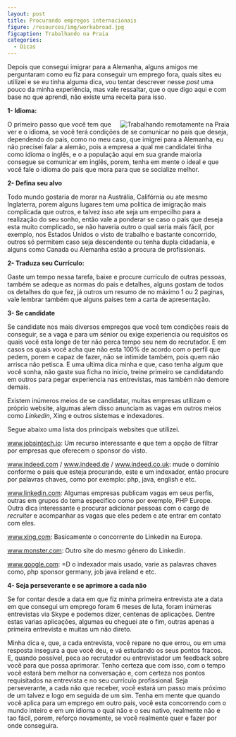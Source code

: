 ```yaml
---
layout: post
title: Procurando empregos internacionais
figure: /resources/img/workabroad.jpg
figcaption: Trabalhando na Praia
categories:
  - Dicas
---
```

Depois que consegui imigrar para a Alemanha, alguns amigos me perguntaram como eu fiz para conseguir um emprego fora, quais sites eu utilizei e se eu tinha alguma dica, vou tentar descrever nesse _post_ uma pouco da minha experiência, mas vale ressaltar, que o que digo aqui e com base no que aprendi, não existe uma receita para isso.

**1- Idioma:**

<img align="right" alt="Trabalhando remotamente na Praia" src="{{ site.base_url }}resources/img/workabroad.jpg" />

O primeiro passo que você tem que ver e o idioma, se você terá condições de se comunicar no pais que deseja, dependendo do pais, como no meu caso, que imigrei para a Alemanha, eu não precisei falar a alemão, pois a empresa a qual me candidatei tinha como idioma o inglês, e o a população aqui em sua grande maioria consegue se comunicar em inglês, porem, tenha em mente o ideal e que você fale o idioma do pais que mora para que se socialize melhor.

**2- Defina seu alvo**

Todo mundo gostaria de morar na Austrália, Califórnia ou ate mesmo Inglaterra, porem alguns lugares tem uma politica de imigração mais complicada que outros, e talvez isso ate seja um empecilho para a realização do seu sonho, então vale a ponderar se caso o pais que deseja esta muito complicado, se não haveria outro o qual seria mais fácil, por exemplo, nos Estados Unidos o visto de trabalho e bastante concorrido, outros só permitem caso seja descendente ou tenha dupla cidadania, e alguns como Canada ou Alemanha estão a procura de profissionais.

**2- Traduza seu Currículo:**

Gaste um tempo nessa tarefa, baixe e procure currículo de outras pessoas, também se adeque as normas do pais e detalhes, alguns gostam de todos os detalhes do que fez, já outros um resumo de no máximo 1 ou 2 paginas, vale lembrar também que alguns países tem a carta de apresentação.

**3- Se candidate**

Se candidate nos mais diversos empregos que você tem condições reais de conseguir, se a vaga e para um sénior ou exige experiencia ou requisitos os quais você esta longe de ter não perca tempo seu nem do recrutador. E em casos os quais você acha que não esta 100% de acordo com o perfil que pedem, porem e capaz de fazer, não se intimide também, pois quem não arrisca não petisca. E uma ultima dica minha e que, caso tenha algum que você sonha, não gaste sua ficha no inicio, treine primeiro se candidatando em outros para pegar experiencia nas entrevistas, mas também não demore demais.

Existem inúmeros meios de se candidatar, muitas empresas utilizam o próprio website, algumas alem disso anunciam as vagas em outros meios como _Linkedin_, Xing e outros sistemas e indexadores.

Segue abaixo uma lista dos principais websites que utilizei.

<a href="http://www.jobsintech.io" target="_blank">www.jobsintech.io</a>: Um recurso interessante e que tem a opção de filtrar por empresas que oferecem o sponsor do visto.

<a href="http://www.indeed.com" target="_blank">www.indeed.com</a> / <a href="http://www.indeed.de" target="_blank">www.indeed.de</a> / <a href="http://www.indeed.co.uk" target="_blank">www.indeed.co.uk</a>: mude o domínio conforme o pais que esteja procurando, este e um indexador, então procure por palavras chaves, como por exemplo: php, java, english e etc.

<a href="http://www.linkedin.com" target="_blank">www.linkedin.com</a>: Algumas empresas publicam vagas em seus perfis, outras em grupos do tema especifico como por exemplo, PHP Europe. Outra dica interessante e procurar adicionar pessoas com o cargo de _recruiter_ e acompanhar as vagas que eles pedem e ate entrar em contato com eles.

<a href="http://www.xing.com" target="_blank">www.xing.com</a>: Basicamente o concorrente do Linkedin na Europa.

<a href="http://www.monster.com" target="_blank">www.monster.com</a>: Outro site do mesmo género do Linkedin.

<a href="http://www.google.com" target="_blank">www.google.com</a>: =D o indexador mais usado, varie as palavras chaves como, php sponsor germany, job java ireland e etc.

**4- Seja perseverante e se aprimore a cada não**

Se for contar desde a data em que fiz minha primeira entrevista ate a data em que consegui um emprego foram 6 meses de luta, foram inúmeras entrevistas via Skype e podemos dizer, centenas de aplicações. Dentre estas varias aplicações, algumas eu cheguei ate o fim, outras apenas a primeira entrevista e muitas um não direto.

Minha dica e, que, a cada entrevista, você repare no que errou, ou em uma resposta insegura a que você deu, e vá estudando os seus pontos fracos. E, quando possível, peca ao recrutador ou entrevistador um feedback sobre você para que possa aprimorar. Tenho certeza que com isso, com o tempo você estará bem melhor na conversação e, com certeza nos pontos requisitados na entrevista e no seu currículo profissional. Seja perseverante, a cada não que receber, você estará um passo mais próximo de um talvez e logo em seguida de um sim. Tenha em mente que quando você aplica para um emprego em outro pais, você esta concorrendo com o mundo inteiro e em um idioma o qual não e o seu nativo, realmente não e tao fácil, porem, reforço novamente, se você realmente quer e fazer por onde conseguira.

&nbsp;